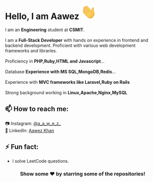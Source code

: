 # Hello, I am Aawez <img src="https://raw.githubusercontent.com/ABSphreak/ABSphreak/master/gifs/Hi.gif" width="50px">








I am an **Engineering** student at **CSMIT**.
<br>
<br>
I am a **Full-Stack Developer** with hands on experience in frontend and backend development. Proficient with various web development frameworks and libraries. 
<br>
<br>
Proficiency in **PHP,Ruby,HTML and Javascript**...
<br>
<br>
Database **Experience with MS SQL,MongoDB,Redis**...
<br>
<br>
Experience with **MVC frameworks like Laravel,Ruby on Rails**
<br>
<br>
Strong background working in **Linux,Apache,Nginx,MySQL**

## 📫 How to reach me:


📷 Instagram: [@a_a_w_e_z_](https://www.instagram.com/a_a_w_e_z_/)<br>
🧳 LinkedIn: [Aawez Khan](https://www.linkedin.com/in/aawez-khan-90459517b/)
<br>

## ⚡ Fun fact:
* I solve LeetCode questions.

<div align="center">

### Show some ❤️ by starring some of the repositories!

</div>
